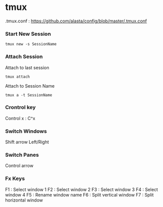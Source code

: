 # tmux 

.tmux.conf : https://github.com/alasta/config/blob/master/.tmux.conf

### Start New Session
```
tmux new -s SessionName
```

### Attach Session
Attach to last session
```
tmux attach
```
  
Attach to Session Name  
```
tmux a -t SessionName
```

### Crontrol key

Control x : C^x 

### Switch Windows
Shift arrow Left/Right

### Switch Panes
Control arrow

### Fx Keys
F1 : Select window 1
F2 : Select window 2
F3 : Select window 3
F4 : Select window 4
F5 : Rename window name
F6 : Split vertical window
F7 : Split horizontal window 


